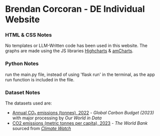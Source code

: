 # Brendan Corcoran - DE Individual Website

### HTML & CSS Notes
No templates or LLM-Written code has been used in this website.
The graphs are made using the JS libraries [Highcharts](https://www.highcharts.com/) & [amCharts](https://www.amcharts.com/).

### Python Notes
run the main.py file, instead of using 'flask run' in the terminal, as the app run function is included in the file.

### Dataset Notes
The datasets used are:
- [Annual CO₂ emissions (tonnes), 2022](https://ourworldindata.org/grapher/annual-co2-emissions-per-country) - *Global Carbon Budget (2023)* with major processing by *Our World in Data*
- [CO2 emissions (metric tonnes per capita), 2023](https://data.worldbank.org/indicator/EN.ATM.CO2E.PC) - *The World Bank* sourced from [*Climate Watch*](https://www.climatewatchdata.org/ghg-emissions)